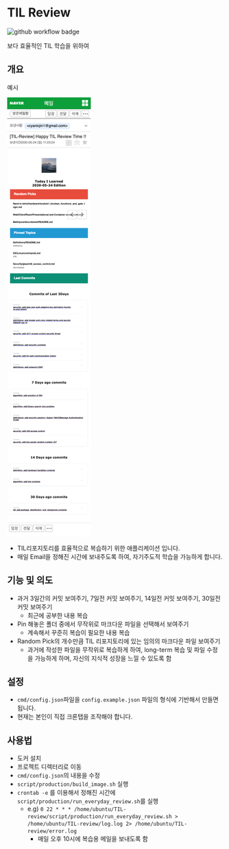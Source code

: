 # TIL Review

![github workflow badge](https://github.com/voidsatisfaction/TIL-review/workflows/TIL-Review/badge.svg)

보다 효율적인 TIL 학습을 위하여

## 개요

예시

![](.github/assets/TIL-review-example1.png)

- TIL리포지토리를 효율적으로 복습하기 위한 애플리케이션 입니다.
- 매일 Email을 정해진 시간에 보내주도록 하여, 자기주도적 학습을 가능하게 합니다.

## 기능 및 의도

- 과거 3일간의 커밋 보여주기, 7일전 커밋 보여주기, 14일전 커밋 보여주기, 30일전 커밋 보여주기
  - 최근에 공부한 내용 복습
- Pin 해놓은 폴더 중에서 무작위로 마크다운 파일을 선택해서 보여주기
  - 계속해서 꾸준히 복습이 필요한 내용 복습
- Random Pick의 개수만큼 TIL 리포지토리에 있는 임의의 마크다운 파일 보여주기
  - 과거에 작성한 파일을 무작위로 복습하게 하여, long-term 복습 및 파일 수정을 가능하게 하며, 자신의 지식적 성장을 느낄 수 있도록 함

## 설정

- `cmd/config.json`파일을 `config.example.json` 파일의 형식에 기반해서 만들면 됩니다.
- 현재는 본인이 직접 크론탭을 조작해야 합니다.

## 사용법

- 도커 설치
- 프로젝트 디렉터리로 이동
- `cmd/config.json`의 내용을 수정
- `script/production/build_image.sh` 실행
- `crontab -e` 를 이용해서 정해진 시간에 `script/production/run_everyday_review.sh`를 실행
  - e.g) `0 22 * * * /home/ubuntu/TIL-review/script/production/run_everyday_review.sh > /home/ubuntu/TIL-review/log.log 2> /home/ubuntu/TIL-review/error.log`
    - 매일 오후 10시에 복습용 메일을 보내도록 함